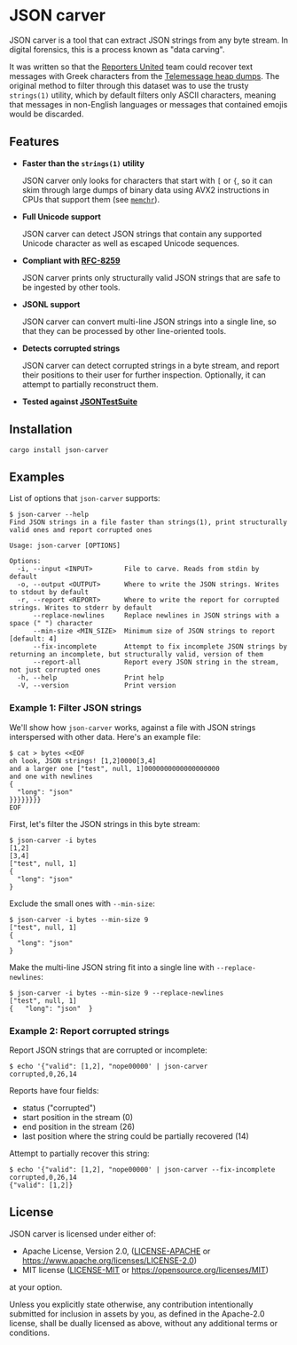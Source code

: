 # JSON carver

JSON carver is a tool that can extract JSON strings from any byte stream. In
digital forensics, this is a process known as "data carving".

It was written so that the [Reporters United](https://reportersunited.gr/en)
team could recover text messages with Greek characters from the [Telemessage
heap dumps](https://ddosecrets.com/article/telemessage). The original method to
filter through this dataset was to use the trusty `strings(1)` utility, which
by default filters only ASCII characters, meaning that messages in non-English
languages or messages that contained emojis would be discarded.

## Features

* **Faster than the `strings(1)` utility**

  JSON carver only looks for characters that start with `[` or `{`, so it can
  skim through large dumps of binary data using AVX2 instructions in CPUs that
  support them (see [`memchr`](https://github.com/BurntSushi/memchr)).

* **Full Unicode support**

  JSON carver can detect JSON strings that contain any supported Unicode character
  as well as escaped Unicode sequences.

* **Compliant with [RFC-8259](https://www.rfc-editor.org/rfc/rfc8259)**

   JSON carver prints only structurally valid JSON strings that are safe to be
   ingested by other tools.

* **JSONL support**

  JSON carver can convert multi-line JSON strings into a single line, so that
  they can be processed by other line-oriented tools.

* **Detects corrupted strings**

  JSON carver can detect corrupted strings in a byte stream, and report their
  positions to their user for further inspection. Optionally, it can attempt to
  partially reconstruct them.

* **Tested against [JSONTestSuite](https://github.com/nst/JSONTestSuite)**

## Installation

```
cargo install json-carver
```

## Examples

List of options that `json-carver` supports:

```
$ json-carver --help
Find JSON strings in a file faster than strings(1), print structurally valid ones and report corrupted ones

Usage: json-carver [OPTIONS]

Options:
  -i, --input <INPUT>        File to carve. Reads from stdin by default
  -o, --output <OUTPUT>      Where to write the JSON strings. Writes to stdout by default
  -r, --report <REPORT>      Where to write the report for corrupted strings. Writes to stderr by default
      --replace-newlines     Replace newlines in JSON strings with a space (" ") character
      --min-size <MIN_SIZE>  Minimum size of JSON strings to report [default: 4]
      --fix-incomplete       Attempt to fix incomplete JSON strings by returning an incomplete, but structurally valid, version of them
      --report-all           Report every JSON string in the stream, not just corrupted ones
  -h, --help                 Print help
  -V, --version              Print version
```

### Example 1: Filter JSON strings

We'll show how `json-carver` works, against a file with JSON strings
interspersed with other data. Here's an example file:

```
$ cat > bytes <<EOF
oh look, JSON strings! [1,2]0000[3,4]
and a larger one ["test", null, 1]0000000000000000000
and one with newlines
{
  "long": "json"
}}}}}}}}
EOF
```

First, let's filter the JSON strings in this byte stream:

```
$ json-carver -i bytes
[1,2]
[3,4]
["test", null, 1]
{
  "long": "json"
}
```

Exclude the small ones with `--min-size`:

```
$ json-carver -i bytes --min-size 9
["test", null, 1]
{
  "long": "json"
}
```

Make the multi-line JSON string fit into a single line with `--replace-newlines`:

```
$ json-carver -i bytes --min-size 9 --replace-newlines
["test", null, 1]
{   "long": "json"  }
```

### Example 2: Report corrupted strings

Report JSON strings that are corrupted or incomplete:

```
$ echo '{"valid": [1,2], "nope00000' | json-carver
corrupted,0,26,14
```

Reports have four fields:
* status ("corrupted")
* start position in the stream (0)
* end position in the stream (26)
* last position where the string could be partially recovered (14)

Attempt to partially recover this string:

```
$ echo '{"valid": [1,2], "nope00000' | json-carver --fix-incomplete
corrupted,0,26,14
{"valid": [1,2]}
```

## License

JSON carver is licensed under either of:

* Apache License, Version 2.0, ([LICENSE-APACHE](LICENSE-APACHE) or https://www.apache.org/licenses/LICENSE-2.0)
* MIT license ([LICENSE-MIT](LICENSE-MIT) or https://opensource.org/licenses/MIT)

at your option.

Unless you explicitly state otherwise, any contribution intentionally submitted
for inclusion in assets by you, as defined in the Apache-2.0 license, shall be
dually licensed as above, without any additional terms or conditions.
